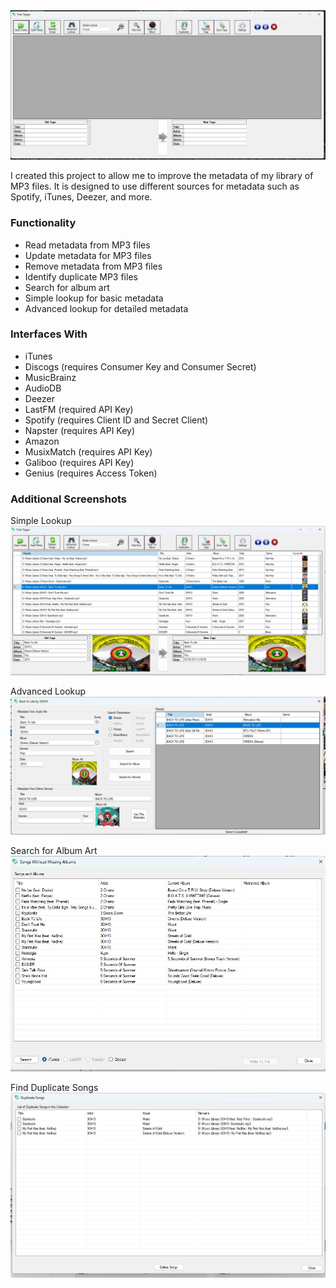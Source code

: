 <img src="https://github.com/Coffmans/TotalTagger/blob/ea46fdf61f2816d9d54a7863ebbf3d2f50b3a6d4/screenshots/Total Tagger.jpg"  title="Total Tagger">

I created this project to allow me to improve the metadata of my library of MP3 files. It is designed to use different sources for metadata such as Spotify, iTunes, Deezer, and more.

<h3>Functionality</h3>
<ul>
  <li>Read metadata from MP3 files</li>
  <li>Update metadata for MP3 files</li>
  <li>Remove metadata from MP3 files</li>
  <li>Identify duplicate MP3 files</li>
  <li>Search for album art</li>
  <li>Simple lookup for basic metadata</li>
  <li>Advanced lookup for detailed metadata</li>
</ul>

<h3>Interfaces With</h3>
<ul>
<li>iTunes</li>
<li>Discogs (requires Consumer Key and Consumer Secret)</li>
<li>MusicBrainz</li>
<li>AudioDB</li>
<li>Deezer</li>
<li>LastFM (required API Key)</li>
<li>Spotify (requires Client ID and Secret Client)</li>
<li>Napster (requires API Key)</li>
<li>Amazon</li>
<li>MusixMatch (requires API Key)</li>
<li>Galiboo (requires API Key)</li>
<li>Genius (requires Access Token)</li>
</ul>

<h3>Additional Screenshots</h3>
Simple Lookup
<img src="https://github.com/Coffmans/TotalTagger/blob/master/screenshots/simple lookup.jpg"  title="Simple Lookup">

Advanced Lookup
<img src="https://github.com/Coffmans/TotalTagger/blob/master/screenshots/advanced lookup.jpg"  title="Advanced Lookup">

Search for Album Art
<img src="https://github.com/Coffmans/TotalTagger/blob/master/screenshots/missing album art.jpg"  title="Search for Album Art">

Find Duplicate Songs
<img src="https://github.com/Coffmans/TotalTagger/blob/master/screenshots/find duplicates.jpg"  title="Find Duplicate Songs">
